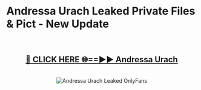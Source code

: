 # Andressa Urach Leaked Private Files & Pict - New Update
<br>
<div align="center">
<h2><a href="https://mediafilles.blogspot.com/?title=Andressa_Urach" rel="nofollow">🔴 CLICK HERE 🌐==►► Andressa Urach</a></h2>
<br>
<a href="https://mediafilles.blogspot.com/?title=Andressa_Urach" rel="nofollow" data-target="animated-image.originalLink"><img src="https://i.ibb.co.com/WyWwxjT/player-gif2.gif" alt="Andressa Urach Leaked OnlyFans" style="max-width: 100%; display: inline-block;" data-target="animated-image.originalImage"></a>
</div>
<br>